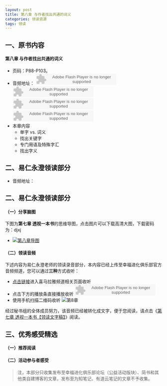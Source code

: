 ```yaml
---
layout: post
title: 第八章 与作者找出共通的词义
categories: 领读资源
tags: 领读
---
```


## 一、原书内容

#### 第八章 与作者找出共通的词义

- 页码：P88-P103。
- 音频地址：
    <object type="application/x-shockwave-flash" id="ximalaya_player" data="http://www.ximalaya.com/swf/sound/orange.swf?id=12409538" width="260" height="36"></object><object type="application/x-shockwave-flash" id="ximalaya_player" data="http://www.ximalaya.com/swf/sound/orange.swf?id=12409539" width="260" height="36"></object><object type="application/x-shockwave-flash" id="ximalaya_player" data="http://www.ximalaya.com/swf/sound/orange.swf?id=12409540" width="260" height="36"></object><object type="application/x-shockwave-flash" id="ximalaya_player" data="http://www.ximalaya.com/swf/sound/orange.swf?id=12409541" width="260" height="36"></object></object>
- 本章内容
	- 单字 vs. 词义
	- 找出关键字
	- 专门用语及特殊字汇
	- 找出字义

## 二、易仁永澄领读部分
- 音频地址：



## 二、易仁永澄领读部分

#### （一）分享脑图

下图为**第七章 透视一本书**的思维导图，点击图片可以下载高清大图，下载密码为：djxj

- [![第八章导图](http://77fm42.com1.z0.glb.clouddn.com/htrab-nt-s08small.jpg)](http://pan.baidu.com/s/1bknoZ0)

#### （二）领读音频

下述内容为易仁永澄老师的领读录音部分，本内容已经上传至幸福进化俱乐部官方音频频道，您可以通过**三种**方式收听：

- [点击链接](http://www.ximalaya.com/12605301/sound/12421177)进入喜马拉雅频道相关页面收听
- 点击下方的播放条直接播放收听
	    <object type="application/x-shockwave-flash" id="ximalaya_player" data="http://www.ximalaya.com/swf/sound/orange.swf?id=12781762" width="260" height="36"></object>
- 使用手机扫描二维码收听
![第8章](http://77fm42.com1.z0.glb.clouddn.com/htrab-nt-s08small.jpg)

经过秘书组的全体成员努力，该音频已经被转化成文字，便于您阅读，请点击《[第七章 透视一本书【领读文字稿】](http://htrab.com/sesson07-text/)》阅读。

## 三、优秀感受精选

#### （一）推荐阅读



#### （二）活动参与者感受

> 注，本部分只收集发布至幸福进化俱乐部论坛（公益活动版块）、简书和其他类自建博客的文章，发布至为知笔记、有道云笔记的文章不予收集。


